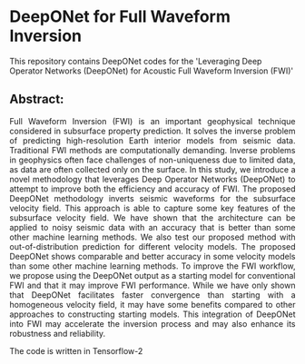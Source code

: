 # DeepONet for Full Waveform Inversion

This repository contains DeepONet codes for the 'Leveraging Deep Operator Networks (DeepONet) for Acoustic Full Waveform Inversion (FWI)'

## Abstract:
<p style='text-align: justify;'>
Full Waveform Inversion (FWI) is an important geophysical technique considered in subsurface property prediction. It solves the inverse problem of predicting high-resolution Earth interior models from seismic data. Traditional FWI methods are computationally demanding. Inverse problems in geophysics often face challenges of non-uniqueness due to limited data, as data are often collected only on the surface. In this study, we introduce a novel methodology that leverages Deep Operator Networks (DeepONet) to attempt to improve both the efficiency and accuracy of FWI. The proposed DeepONet methodology inverts seismic waveforms for the subsurface velocity field. This approach is able to capture some key features of the subsurface velocity field. We have shown that the architecture can be applied to noisy seismic data with an accuracy that is better than some other machine learning methods. We also test our proposed method with out-of-distribution prediction for different velocity models. The proposed DeepONet shows comparable and better accuracy in some velocity models than some other machine learning methods. To improve the FWI workflow, we propose using the DeepONet output as a starting model for conventional FWI  and that it may improve FWI performance. While we have only shown that DeepONet facilitates faster convergence than starting with a homogeneous velocity field, it may have some benefits compared to other approaches to constructing starting models. This integration of DeepONet into FWI may accelerate the inversion process and may also enhance its robustness and reliability.
</p>

The code is written in Tensorflow-2
